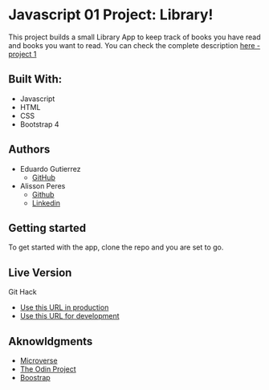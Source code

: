 # Javascript 01 Project: Library!

This project builds a small Library App to keep track of books you have read and books you want to read. You can check the complete description [here - project 1](https://www.theodinproject.com/courses/javascript/lessons/library)

## Built With:

- Javascript
- HTML
- CSS
- Bootstrap 4

## Authors

- Eduardo Gutierrez 
  - [GitHub](https://github.com/fedgut/)
- Alisson Peres
  - [Github](https://github.com/alissonperes/)
  - [Linkedin](https://www.linkedin.com/in/alissonperes/)

## Getting started

To get started with the app, clone the repo and you are set to go.

## Live Version
Git Hack
  - [Use this URL in production](https://rawcdn.githack.com/alissonperes/mv_library/855d9416401a3c2923cf0e17986329b6d54eeea4/index.html)
  - [Use this URL for development](https://raw.githack.com/alissonperes/mv_library/development/index.html)

## Aknowldgments

- [Microverse](https://www.microverse.org/)
- [The Odin Project](https://www.theodinproject.com)
- [Boostrap](https://getbootstrap.com/)
